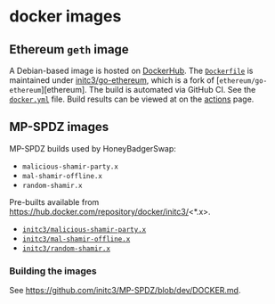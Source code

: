 # docker images

## Ethereum `geth` image
A Debian-based image is hosted on [DockerHub]. The [`Dockerfile`][Dockerfile]
is maintained under [initc3/go-ethereum], which is a fork of
[`ethereum/go-ethereum`][ethereum]. The build is automated via GitHub CI.
See the [`docker.yml`][docker.yml] file. Build results can be viewed at
on the [actions] page.

## MP-SPDZ images
MP-SPDZ builds used by HoneyBadgerSwap:

* `malicious-shamir-party.x`
* `mal-shamir-offline.x`
* `random-shamir.x`

Pre-builts available from https://hub.docker.com/repository/docker/initc3/<*.x>.

* [`initc3/malicious-shamir-party.x`](https://hub.docker.com/repository/docker/initc3/malicious-shamir-party.x)
* [`initc3/mal-shamir-offline.x`](https://hub.docker.com/repository/docker/initc3/mal-shamir-offline.x)
* [`initc3/random-shamir.x`](https://hub.docker.com/repository/docker/initc3/random-shamir.x)


### Building the images
See https://github.com/initc3/MP-SPDZ/blob/dev/DOCKER.md.


[DockerHub]: https://hub.docker.com/repository/docker/initc3/geth
[Dockerfile]: https://github.com/initc3/go-ethereum/blob/dev/debian.Dockerfile
[initc3/go-ethereum]: https://github.com/initc3/go-ethereum
[ethereum/go-ethereum]: https://github.com/ethereum/go-ethereum
[docker.yml]: https://github.com/initc3/go-ethereum/blob/dev/.github/workflows/docker.yml
[actions]: https://github.com/initc3/go-ethereum/actions
